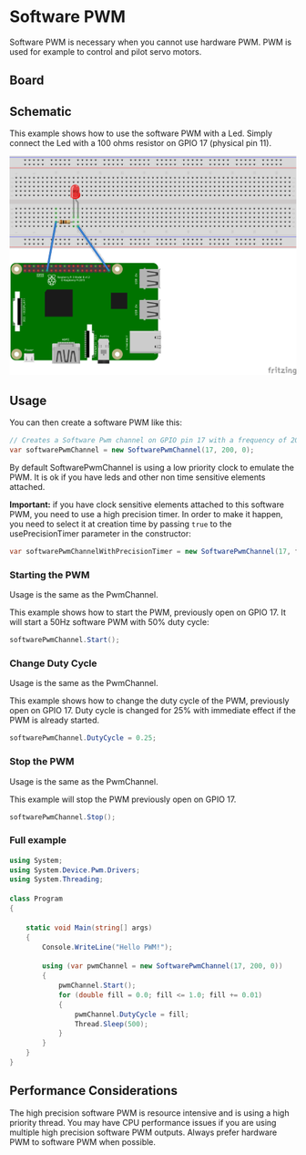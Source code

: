 ﻿# Software PWM

Software PWM is necessary when you cannot use hardware PWM. PWM is used for example to control and pilot servo motors.

## Board

## Schematic

This example shows how to use the software PWM with a Led. Simply connect the Led with a 100 ohms resistor on GPIO 17 (physical pin 11).

![Board schematics](./pwmled.png)

## Usage

You can then create a software PWM like this:

```csharp
// Creates a Software Pwm channel on GPIO pin 17 with a frequency of 200 hertz an initial duty cycle of 0%
var softwarePwmChannel = new SoftwarePwmChannel(17, 200, 0);
```

By default SoftwarePwmChannel is using a low priority clock to emulate the PWM. It is ok if you have leds and other non time sensitive elements attached.

**Important:** if you have clock sensitive elements attached to this software PWM, you need to use a high precision timer. In order to make it happen, you need to select it at creation time by passing ```true``` to the usePrecisionTimer parameter in the constructor:

```csharp
var softwarePwmChannelWithPrecisionTimer = new SoftwarePwmChannel(17, frequency: 50, dutyCyclePercentage = 0.5, usePrecisionTimer: true);
```

### Starting the PWM

Usage is the same as the PwmChannel.

This example shows how to start the PWM, previously open on GPIO 17. It will start a 50Hz software PWM with 50% duty cycle:

```csharp
softwarePwmChannel.Start();
```

### Change Duty Cycle

Usage is the same as the PwmChannel.

This example shows how to change the duty cycle of the PWM, previously open on GPIO 17. Duty cycle is changed for 25% with immediate effect if the PWM is already started.

```csharp
softwarePwmChannel.DutyCycle = 0.25;
```

### Stop the PWM

Usage is the same as the PwmChannel.

This example will stop the PWM previously open on GPIO 17.

```csharp
softwarePwmChannel.Stop();
```

### Full example

```csharp
using System;
using System.Device.Pwm.Drivers;
using System.Threading;

class Program
{

    static void Main(string[] args)
    {
        Console.WriteLine("Hello PWM!");

        using (var pwmChannel = new SoftwarePwmChannel(17, 200, 0))
        {
            pwmChannel.Start();
            for (double fill = 0.0; fill <= 1.0; fill += 0.01)
            {
                pwmChannel.DutyCycle = fill;
                Thread.Sleep(500);
            }
        }
    }
}

```

## Performance Considerations

The high precision software PWM is resource intensive and is using a high priority thread. You may have CPU performance issues if you are using multiple high precision software PWM outputs. Always prefer hardware PWM to software PWM when possible.
